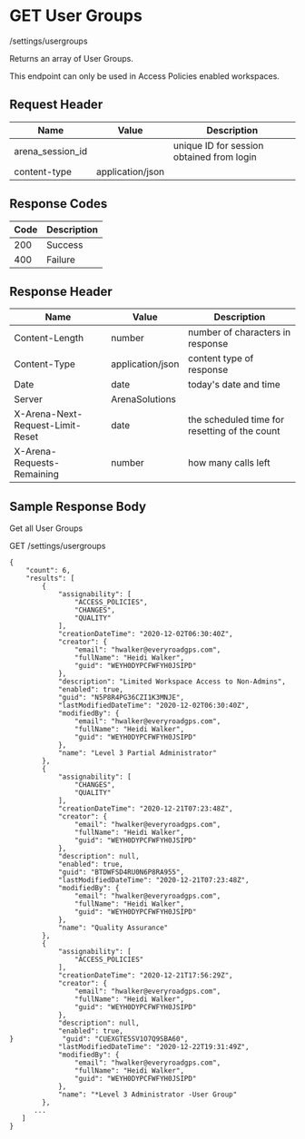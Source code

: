 # GET User Groups
/settings/usergroups

Returns an array of   User Groups.

This endpoint can only be used in Access Policies enabled workspaces.

## Request Header

| Name  | Value  | Description  |
|  --- |  --- |  --- | 
| arena_session_id  |   | unique ID for session obtained from login  |
| content-type  | application/json  |   |

## Response Codes

| Code  | Description  |
|  --- |  --- | 
| 200  | Success  |
| 400  | Failure  |

## Response Header

| Name  | Value  | Description  |
|  --- |  --- |  --- | 
| Content-Length  | number  | number of characters in response  |
| Content-Type  | application/json  | content type of response  |
| Date  | date  | today's date and time  |
| Server  | ArenaSolutions  |   |
| X-Arena-Next-Request-Limit-Reset   | date  | the scheduled time for resetting of the count  |
| X-Arena-Requests-Remaining   | number  | how many calls left  |

## Sample Response Body
Get all User Groups

GET /settings/usergroups

```
{
    "count": 6,
    "results": [
        {
            "assignability": [
                "ACCESS_POLICIES",
                "CHANGES",
                "QUALITY"
            ],
            "creationDateTime": "2020-12-02T06:30:40Z",
            "creator": {
                "email": "hwalker@everyroadgps.com",
                "fullName": "Heidi Walker",
                "guid": "WEYH0DYPCFWFYH0JSIPD"
            },
            "description": "Limited Workspace Access to Non-Admins",
            "enabled": true,
            "guid": "N5P8R4PG36CZI1K3MNJE",
            "lastModifiedDateTime": "2020-12-02T06:30:40Z",
            "modifiedBy": {
                "email": "hwalker@everyroadgps.com",
                "fullName": "Heidi Walker",
                "guid": "WEYH0DYPCFWFYH0JSIPD"
            },
            "name": "Level 3 Partial Administrator"
        },
        {
            "assignability": [
                "CHANGES",
                "QUALITY"
            ],
            "creationDateTime": "2020-12-21T07:23:48Z",
            "creator": {
                "email": "hwalker@everyroadgps.com",
                "fullName": "Heidi Walker",
                "guid": "WEYH0DYPCFWFYH0JSIPD"
            },
            "description": null,
            "enabled": true,
            "guid": "BTDWFSD4RU0N6P8RA955",
            "lastModifiedDateTime": "2020-12-21T07:23:48Z",
            "modifiedBy": {
                "email": "hwalker@everyroadgps.com",
                "fullName": "Heidi Walker",
                "guid": "WEYH0DYPCFWFYH0JSIPD"
            },
            "name": "Quality Assurance"
        },
        {
            "assignability": [
                "ACCESS_POLICIES"
            ],
            "creationDateTime": "2020-12-21T17:56:29Z",
            "creator": {
                "email": "hwalker@everyroadgps.com",
                "fullName": "Heidi Walker",
                "guid": "WEYH0DYPCFWFYH0JSIPD"
            },
            "description": null,
            "enabled": true,
}            "guid": "CUEXGTE5SV1O7Q9SBA60",
            "lastModifiedDateTime": "2020-12-22T19:31:49Z",
            "modifiedBy": {
                "email": "hwalker@everyroadgps.com",
                "fullName": "Heidi Walker",
                "guid": "WEYH0DYPCFWFYH0JSIPD"
            },
            "name": "*Level 3 Administrator -User Group"
        },
      ...
   ]
}

```
